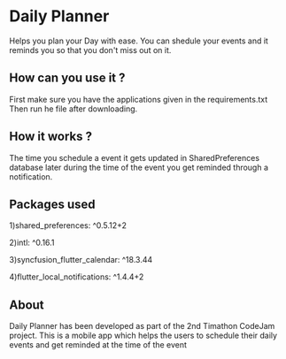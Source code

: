 # Daily Planner

Helps you plan your Day with ease. You can shedule your events and it reminds you so that you don't miss out on it.

## How can you use it ?

First make sure you have the applications given in the requirements.txt
Then run he file after downloading.

## How it works ?

The time you schedule a event it gets updated in SharedPreferences database later during the time of the event you get reminded through a notification.

## Packages used
1)shared_preferences: ^0.5.12+2

2)intl: ^0.16.1

3)syncfusion_flutter_calendar: ^18.3.44

4)flutter_local_notifications: ^1.4.4+2

## About

Daily Planner has been developed as part of the 2nd Timathon  CodeJam project. This is a mobile app which helps the users to schedule their daily events and get reminded at the time of the event   
